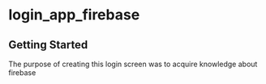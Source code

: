# login_app_firebase

## Getting Started

The purpose of creating this login screen was to acquire knowledge about firebase
